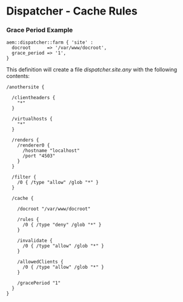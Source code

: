 # Dispatcher - Cache Rules

### Grace Period Example

~~~ puppet
aem::dispatcher::farm { 'site' :
  docroot      => '/var/www/docroot',
  grace_period => '1',
}
~~~

This definition will create a file *dispatcher.site.any* with the following contents:

~~~
/anothersite {

  /clientheaders {
    "*"
  }

  /virtualhosts {
    "*"
  }

  /renders {
    /renderer0 {
      /hostname "localhost"
      /port "4503"
    }
  }

  /filter {
    /0 { /type "allow" /glob "*" }
  }

  /cache {

    /docroot "/var/www/docroot"

    /rules {
      /0 { /type "deny" /glob "*" }
    }

    /invalidate {
      /0 { /type "allow" /glob "*" }
    }

    /allowedClients {
      /0 { /type "allow" /glob "*" }
    }

    /gracePeriod "1"
  }
}
~~~
